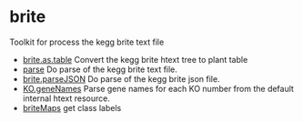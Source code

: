 # brite

Toolkit for process the kegg brite text file

+ [brite.as.table](brite/brite.as.table.1) Convert the kegg brite htext tree to plant table
+ [parse](brite/parse.1) Do parse of the kegg brite text file.
+ [brite.parseJSON](brite/brite.parseJSON.1) Do parse of the kegg brite json file.
+ [KO.geneNames](brite/KO.geneNames.1) Parse gene names for each KO number from the default internal htext resource.
+ [briteMaps](brite/briteMaps.1) get class labels
